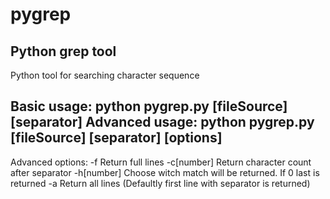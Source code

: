 pygrep
======

Python grep tool
-------------------------------------------------------------------
Python tool for searching character sequence

Basic usage: python pygrep.py [fileSource] [separator]
Advanced usage: python pygrep.py [fileSource] [separator] [options]
-------------------------------------------------------------------
Advanced options:
-f Return full lines
-c[number] Return character count after separator
-h[number] Choose witch match will be returned. If 0 last is returned
-a Return all lines
	(Defaultly first line with separator is returned)
